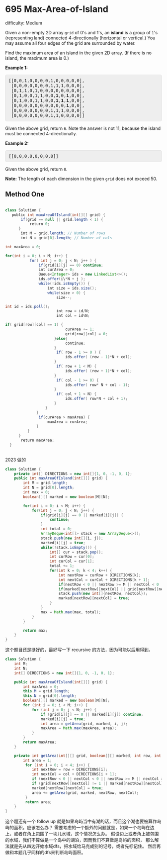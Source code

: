 # 695 Max-Area-of-Island

difficulty: Medium

<style>
        section pre{
          background-color: #eee;
          border: 1px solid #ddd;
          padding:10px;
          border-radius: 5px;
        }
      </style>
<section>
<div><p>Given a non-empty 2D array <code>grid</code> of 0's and 1's, an <b>island</b> is a group of <code>1</code>'s (representing land) connected 4-directionally (horizontal or vertical.) You may assume all four edges of the grid are surrounded by water.</p>
<p>Find the maximum area of an island in the given 2D array. (If there is no island, the maximum area is 0.)</p>
<p><b>Example 1:</b></p>
<pre>[[0,0,1,0,0,0,0,1,0,0,0,0,0],
 [0,0,0,0,0,0,0,1,1,1,0,0,0],
 [0,1,1,0,1,0,0,0,0,0,0,0,0],
 [0,1,0,0,1,1,0,0,<b>1</b>,0,<b>1</b>,0,0],
 [0,1,0,0,1,1,0,0,<b>1</b>,<b>1</b>,<b>1</b>,0,0],
 [0,0,0,0,0,0,0,0,0,0,<b>1</b>,0,0],
 [0,0,0,0,0,0,0,1,1,1,0,0,0],
 [0,0,0,0,0,0,0,1,1,0,0,0,0]]
</pre>
Given the above grid, return <code>6</code>. Note the answer is not 11, because the island must be connected 4-directionally.
<p><b>Example 2:</b></p>
<pre>[[0,0,0,0,0,0,0,0]]</pre>
Given the above grid, return <code>0</code>.
<p><b>Note:</b> The length of each dimension in the given <code>grid</code> does not exceed 50.</p>
</div></section>
 
 ## Method One 
 
``` Java

class Solution {
   public int maxAreaOfIsland(int[][] grid) {
       if(grid == null || grid.length < 1) {
           return 0;
      }
       int M = grid.length; // Number of rows
       int N = grid[0].length; // Number of cols

int maxArea = 0;

for(int i = 0; i < M; i++) {
           for( int j = 0; j < N; j++ ) {
               if(grid[i][j] == 0) continue;
               int curArea = 0;
               Queue<Integer> ids = new LinkedList<>();
               ids.offer(i\*N + j );
               while(!ids.isEmpty()) {
                   int size = ids.size();
                   while(size > 0) {
                       size--;

int id = ids.poll();
                       int row = id/N;
                       int col = id%N;

if( grid[row][col] == 1) {
                           curArea += 1;
                           grid[row][col] = 0;
                      }else{
                           continue;
                      }
                       if( row - 1 >= 0 ) {
                           ids.offer( (row - 1)*N + col);
                      }
                       if( row + 1 < M) {
                           ids.offer( (row + 1)*N + col);
                      }
                       if( col - 1 >= 0) {
                           ids.offer( row* N + col - 1);
                      }
                       if( col + 1 < N) {
                           ids.offer( row*N + col + 1);
                      }
                  }
              }
               if(curArea > maxArea) {
                   maxArea = curArea;
              }
          }
      }
       return maxArea;
  }
​

````

2023 做的
```java
class Solution {
    private int[] DIRECTIONS = new int[]{1, 0, -1, 0, 1};
    public int maxAreaOfIsland(int[][] grid) {
        int M = grid.length;
        int N = grid[0].length;
        int max = 0;
        boolean[][] marked = new boolean[M][N];

        for(int i = 0; i < M; i++) {
            for(int j = 0; j < N; j++) {
                if(grid[i][j] == 0 || marked[i][j]) {
                    continue;
                }
                int total = 0;
                ArrayDeque<int[]> stack = new ArrayDeque<>();
                stack.push(new int[]{i, j});
                marked[i][j] = true;
                while(!stack.isEmpty()) {
                    int[] cur = stack.pop();
                    int curRow = cur[0];
                    int curCol = cur[1];
                    total += 1;
                    for(int k = 0; k < 4; k++) {
                        int nextRow = curRow + DIRECTIONS[k];
                        int nextCol = curCol + DIRECTIONS[k + 1];
                        if(nextRow < 0 || nextRow >= M || nextCol < 0 || nextCol >= N) continue;
                        if(marked[nextRow][nextCol] || grid[nextRow][nextCol] == 0) continue;
                        stack.push(new int[]{nextRow, nextCol});
                        marked[nextRow][nextCol] = true;
                    }
                }
                max = Math.max(max, total);
            }
        }

        return max;
    }
}
````

这个题目还是挺好的，最好写一下 recursive 的方法，因为可能以后用得到。



```java
class Solution {
    int M;
    int N;
    int[] DIRECTIONS = new int[]{1, 0, -1, 0, 1};

    public int maxAreaOfIsland(int[][] grid) {
        int maxArea = 0;
        this.M = grid.length;
        this.N = grid[0].length;
        boolean[][] marked = new boolean[M][N];
        for (int i = 0; i < M; i++) {
            for (int j = 0; j < N; j++) {
                if (grid[i][j] == 0 || marked[i][j]) continue;
                marked[i][j] = true;
                int area = getArea(grid, marked, i, j);
                maxArea = Math.max(maxArea, area);
            }
        }
        return maxArea;
    }

    private int getArea(int[][] grid, boolean[][] marked, int row, int col) {
        int area = 1;
         for (int i = 0; i < 4; i++) {
            int nextRow = row + DIRECTIONS[i];
            int nextCol = col + DIRECTIONS[i + 1];
            if (nextRow < 0 || nextCol < 0 || nextRow >= M || nextCol >= N) continue;
            if (grid[nextRow][nextCol] != 1 || marked[nextRow][nextCol]) continue;
            marked[nextRow][nextCol] = true;
            area += getArea(grid, marked, nextRow, nextCol);
         }
         return area;
    }
}
```


这个题还有一个 follow up
就是如果岛屿当中有湖的话，而且这个湖也要被算作岛屿的面积。应该怎么办？
需要考虑的一个额外的问题就是，如果一个岛屿在边上，或者在角上包围了一块儿水域，这个情况怎么办。
假设边上或者角上被包围的水域，我们不算做是一个岛中的湖泊，因而我们不算做是岛屿的面积，
那么解法就是先从四边开始水域dfs，把水域给马克成别的记号，或者先标记住。
然后再做和本题几乎同样的dfs来判断岛屿面积。